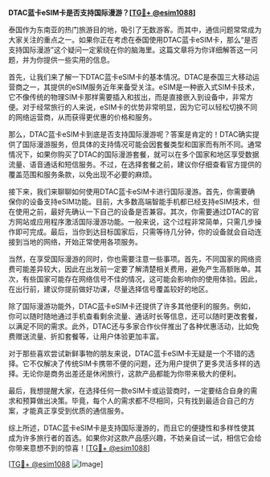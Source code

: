 **DTAC蓝卡eSIM卡是否支持国际漫游？[[TG💪+ @esim1088](https://t.me/s/esim1088)]**

泰国作为东南亚的热门旅游目的地，吸引了无数游客。而其中，通信问题常常成为大家关注的重点之一。如果你正在考虑在泰国使用DTAC蓝卡eSIM卡，那么“是否支持国际漫游”这个疑问一定萦绕在你的脑海里。这篇文章将为你详细解答这一问题，并为你提供一些实用的信息。

首先，让我们来了解一下DTAC蓝卡eSIM卡的基本情况。DTAC是泰国三大移动运营商之一，其提供的eSIM服务近年来备受关注。eSIM是一种嵌入式SIM卡技术，它不像传统的物理SIM卡那样需要插入和拔出，而是直接嵌入到设备中，非常方便。对于经常旅行的人来说，eSIM卡的优势非常明显，因为它可以轻松切换不同的网络运营商，从而获得更优惠的价格和服务。

那么，DTAC蓝卡eSIM卡到底是否支持国际漫游呢？答案是肯定的！DTAC确实提供了国际漫游服务，但具体的支持情况可能会因套餐类型和国家而有所不同。通常情况下，如果你购买了DTAC的国际漫游套餐，就可以在多个国家和地区享受数据流量、语音通话和短信服务。不过，在选择套餐之前，建议你仔细查看官方提供的覆盖范围和服务条款，以免出现不必要的麻烦。

接下来，我们来聊聊如何使用DTAC蓝卡eSIM卡进行国际漫游。首先，你需要确保你的设备支持eSIM功能。目前，大多数高端智能手机都已经支持eSIM技术，但在使用之前，最好先确认一下自己的设备是否兼容。其次，你需要通过DTAC的官方网站或应用程序激活国际漫游功能。一般来说，这个过程非常简单，只需几步操作即可完成。最后，当你到达目标国家后，只需等待几分钟，你的设备就会自动连接到当地的网络，开始正常使用各项服务。

当然，在享受国际漫游的同时，你也需要注意一些事项。首先，不同国家的网络资费可能差异较大，因此在出发前一定要了解清楚相关费用，避免产生高额账单。其次，有些国家可能存在网络信号不佳的情况，这可能会影响你的使用体验。因此，在出行前，建议你提前做好功课，尽量选择信号覆盖较好的地区。

除了国际漫游功能外，DTAC蓝卡eSIM卡还提供了许多其他便利的服务。例如，你可以随时随地通过手机查看剩余流量、通话时长等信息，还可以随时更改套餐，以满足不同的需求。此外，DTAC还与多家合作伙伴推出了各种优惠活动，比如免费赠送流量、折扣套餐等，让用户体验更加丰富。

对于那些喜欢尝试新鲜事物的朋友来说，DTAC蓝卡eSIM卡无疑是一个不错的选择。它不仅解决了传统SIM卡携带不便的问题，还为用户提供了更多灵活多样的选择。无论你是商务出差还是休闲旅行，这款产品都能为你带来极大的便利。

最后，我想提醒大家，在选择任何一款eSIM卡或运营商时，一定要结合自身的需求和预算做出决策。毕竟，每个人的需求都不尽相同，只有找到最适合自己的方案，才能真正享受到优质的通信服务。

综上所述，DTAC蓝卡eSIM卡是支持国际漫游的，而且它的便捷性和多样性使其成为许多旅行者的首选。如果你对这款产品感兴趣，不妨亲自试一试，相信它会给你带来意想不到的惊喜！[[TG💪+ @esim1088](https://t.me/s/esim1088)]

[[TG💪+ @esim1088](https://t.me/s/esim1088) ![Image](https://i.postimg.cc/4NQfJmqS/Snipaste-2025-05-13-00-14-12.png)]